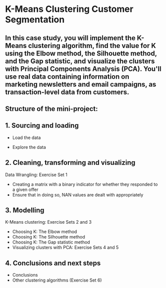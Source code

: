 # K-Means Clustering Customer Segmentation

## In this case study, you will implement the K-Means clustering algorithm, find the value for K using the Elbow method, the Silhouette method, and the Gap statistic, and visualize the clusters with Principal Components Analysis (PCA). You'll use real data containing information on marketing newsletters and email campaigns, as transaction-level data from customers.

## Structure of the mini-project:

## 1. Sourcing and loading

- Load the data

- Explore the data

## 2. Cleaning, transforming and visualizing

Data Wrangling: Exercise Set 1

- Creating a matrix with a binary indicator for whether they responded to a given offer
- Ensure that in doing so, NAN values are dealt with appropriately

## 3. Modelling

K-Means clustering: Exercise Sets 2 and 3

- Choosing K: The Elbow method
- Choosing K: The Silhouette method
- Choosing K: The Gap statistic method
- Visualizing clusters with PCA: Exercise Sets 4 and 5

## 4. Conclusions and next steps

- Conclusions
- Other clustering algorithms (Exercise Set 6)

